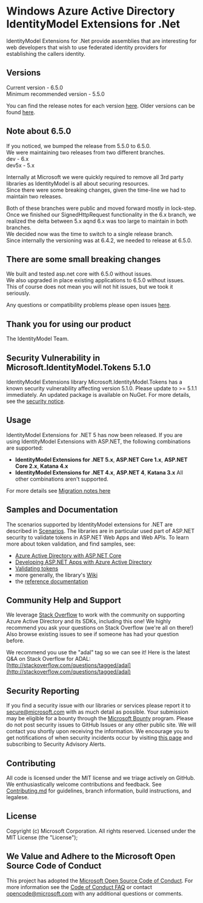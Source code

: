 Windows Azure Active Directory IdentityModel Extensions for .Net
===========

IdentityModel Extensions for .Net provide assemblies that are interesting for web developers that wish to use federated identity providers for establishing the callers identity. 

## Versions
Current version - 6.5.0 \
Minimum recommended version - 5.5.0

You can find the release notes for each version [here](https://github.com/AzureAD/azure-activedirectory-identitymodel-extensions-for-dotnet/releases). Older versions can be found [here](https://github.com/AzureAD/azure-activedirectory-identitymodel-extensions-for-dotnet/wiki/Release-Notes).

## Note about 6.5.0
If you noticed, we bumped the release from 5.5.0 to 6.5.0.\
We were maintaining two releases from two different branches.\
dev - 6.x\
dev5x - 5.x

Internally at Microsoft we were quickly required to remove all 3rd party libraries as IdentityModel is all about securing resources.\
Since there were some breaking changes, given the time-line we had to maintain two releases.

Both of these branches were public and moved forward mostly in lock-step.\
Once we finished our SignedHttpRequest functionality in the 6.x branch, we realized the delta between 5.x aqnd 6.x was too large to maintain in both branches.\
We decided now was the time to switch to a single release branch.\
Since internally the versioning was at 6.4.2, we needed to release at 6.5.0.

## There are some small breaking changes
We built and tested asp.net core with 6.5.0 without issues.\
We also upgraded in place existing applications to 6.5.0 without issues.\
This of course does not mean you will not hit issues, but we took it seriously.

Any questions or compatibility problems please open issues [here](https://github.com/AzureAD/azure-activedirectory-identitymodel-extensions-for-dotnet/issues?q=is%3Aissue+is%3Aopen+sort%3Aupdated-desc).

## Thank you for using our product
The IdentityModel Team.


## Security Vulnerability in Microsoft.IdentityModel.Tokens 5.1.0
IdentityModel Extensions library Microsoft.IdentityModel.Tokens has a known security vulnerability affecting version 5.1.0. Please update to >= 5.1.1 immediately. An updated package is available on NuGet. For more details, see the [security notice](https://github.com/AzureAD/azure-activedirectory-identitymodel-extensions-for-dotnet/blob/master/SECURITY_NOTICE.md).

## Usage
IdentityModel Extensions for .NET 5 has now been released. If you are using IdentityModel Extensions with ASP.NET, the following combinations are supported:
* **IdentityModel Extensions for .NET 5.x**, **ASP.NET Core 1.x**, **ASP.NET Core 2.x**, **Katana 4.x**
* **IdentityModel Extensions for .NET 4.x**, **ASP.NET 4**, **Katana 3.x**
All other combinations aren't supported.

For more details see [Migration notes here](https://github.com/AzureAD/azure-activedirectory-identitymodel-extensions-for-dotnet/wiki/Migrating-from-Katana-(OWIN)-3.x-to-4.x)

## Samples and Documentation

The scenarios supported by IdentityModel extensions for .NET are described in [Scenarios](https://github.com/AzureAD/azure-activedirectory-identitymodel-extensions-for-dotnet/wiki/scenarios). The libraries are in particular used part of ASP.NET security to validate tokens in ASP.NET Web Apps and Web APIs. To learn more about token validation, and find samples, see:

- [Azure Active Directory with ASP.NET Core](https://docs.microsoft.com/en-us/aspnet/core/security/authentication/azure-active-directory/?view=aspnetcore-2.1)
- [Developing ASP.NET Apps with Azure Active Directory](https://docs.microsoft.com/en-us/aspnet/identity/overview/getting-started/developing-aspnet-apps-with-windows-azure-active-directory)
- [Validating tokens](https://github.com/AzureAD/azure-activedirectory-identitymodel-extensions-for-dotnet/wiki/ValidatingTokens)
- more generally, the library's [Wiki](https://github.com/AzureAD/azure-activedirectory-identitymodel-extensions-for-dotnet/wiki)
- the [reference documentation](https://docs.microsoft.com/en-us/dotnet/api/overview/azure/activedirectory/client?view=azure-dotnet) 



## Community Help and Support

We leverage [Stack Overflow](http://stackoverflow.com/) to work with the community on supporting Azure Active Directory and its SDKs, including this one! We highly recommend you ask your questions on Stack Overflow (we're all on there!) Also browse existing issues to see if someone has had your question before. 

We recommend you use the "adal" tag so we can see it! Here is the latest Q&A on Stack Overflow for ADAL: [http://stackoverflow.com/questions/tagged/adal](http://stackoverflow.com/questions/tagged/adal)

## Security Reporting

If you find a security issue with our libraries or services please report it to [secure@microsoft.com](mailto:secure@microsoft.com) with as much detail as possible. Your submission may be eligible for a bounty through the [Microsoft Bounty](http://aka.ms/bugbounty) program. Please do not post security issues to GitHub Issues or any other public site. We will contact you shortly upon receiving the information. We encourage you to get notifications of when security incidents occur by visiting [this page](https://technet.microsoft.com/en-us/security/dd252948) and subscribing to Security Advisory Alerts.

## Contributing

All code is licensed under the MIT license and we triage actively on GitHub. We enthusiastically welcome contributions and feedback. See [Contributing.md](https://github.com/AzureAD/azure-activedirectory-identitymodel-extensions-for-dotnet/blob/master/Contributing.md) for guidelines, branch information, build instructions, and legalese. 


## License

Copyright (c) Microsoft Corporation.  All rights reserved. Licensed under the MIT License (the "License"); 

## We Value and Adhere to the Microsoft Open Source Code of Conduct

This project has adopted the [Microsoft Open Source Code of Conduct](https://opensource.microsoft.com/codeofconduct/). For more information see the [Code of Conduct FAQ](https://opensource.microsoft.com/codeofconduct/faq/) or contact [opencode@microsoft.com](mailto:opencode@microsoft.com) with any additional questions or comments.

